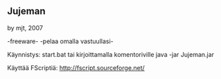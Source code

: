 Jujeman
---
by mjt, 2007

-freeware-
-pelaa omalla vastuullasi-

Käynnistys:
  start.bat tai kirjoittamalla komentoriville
   java -jar Jujeman.jar

Käyttää FScriptiä: http://fscript.sourceforge.net/
